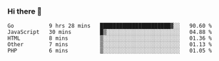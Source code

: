 ### Hi there 👋

<!--
**KLXLjun/KLXLjun** is a ✨ _special_ ✨ repository because its `README.md` (this file) appears on your GitHub profile.

Here are some ideas to get you started:

- 🔭 I’m currently working on ...
- 🌱 I’m currently learning ...
- 👯 I’m looking to collaborate on ...
- 🤔 I’m looking for help with ...
- 💬 Ask me about ...
- 📫 How to reach me: ...
- 😄 Pronouns: ...
- ⚡ Fun fact: ...
-->

<!--START_SECTION:waka-->
```text
Go           9 hrs 28 mins   ██████████████████████▓░░   90.60 % 
JavaScript   30 mins         █▒░░░░░░░░░░░░░░░░░░░░░░░   04.88 % 
HTML         8 mins          ▒░░░░░░░░░░░░░░░░░░░░░░░░   01.36 % 
Other        7 mins          ▒░░░░░░░░░░░░░░░░░░░░░░░░   01.13 % 
PHP          6 mins          ▒░░░░░░░░░░░░░░░░░░░░░░░░   01.05 % 
```
<!--END_SECTION:waka-->
